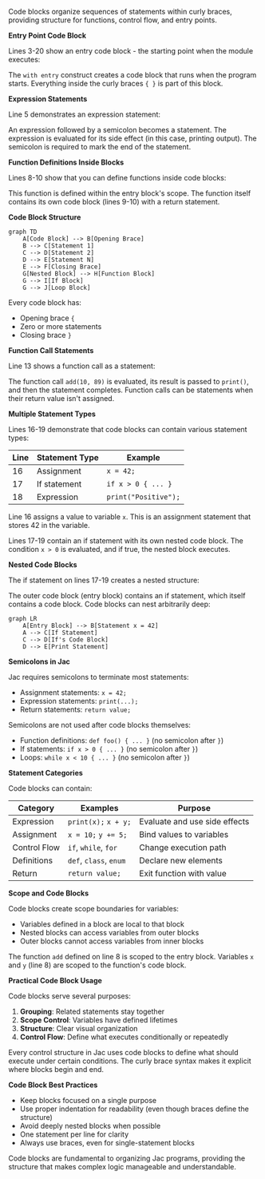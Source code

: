 Code blocks organize sequences of statements within curly braces, providing structure for functions, control flow, and entry points.

**Entry Point Code Block**

Lines 3-20 show an entry code block - the starting point when the module executes:

The `with entry` construct creates a code block that runs when the program starts. Everything inside the curly braces `{ }` is part of this block.

**Expression Statements**

Line 5 demonstrates an expression statement:

An expression followed by a semicolon becomes a statement. The expression is evaluated for its side effect (in this case, printing output). The semicolon is required to mark the end of the statement.

**Function Definitions Inside Blocks**

Lines 8-10 show that you can define functions inside code blocks:

This function is defined within the entry block's scope. The function itself contains its own code block (lines 9-10) with a return statement.

**Code Block Structure**

```mermaid
graph TD
    A[Code Block] --> B[Opening Brace]
    B --> C[Statement 1]
    C --> D[Statement 2]
    D --> E[Statement N]
    E --> F[Closing Brace]
    G[Nested Block] --> H[Function Block]
    G --> I[If Block]
    G --> J[Loop Block]
```

Every code block has:
- Opening brace `{`
- Zero or more statements
- Closing brace `}`

**Function Call Statements**

Line 13 shows a function call as a statement:

The function call `add(10, 89)` is evaluated, its result is passed to `print()`, and then the statement completes. Function calls can be statements when their return value isn't assigned.

**Multiple Statement Types**

Lines 16-19 demonstrate that code blocks can contain various statement types:

| Line | Statement Type | Example |
|------|----------------|---------|
| 16 | Assignment | `x = 42;` |
| 17 | If statement | `if x > 0 { ... }` |
| 18 | Expression | `print("Positive");` |

Line 16 assigns a value to variable `x`. This is an assignment statement that stores 42 in the variable.

Lines 17-19 contain an if statement with its own nested code block. The condition `x > 0` is evaluated, and if true, the nested block executes.

**Nested Code Blocks**

The if statement on lines 17-19 creates a nested structure:

The outer code block (entry block) contains an if statement, which itself contains a code block. Code blocks can nest arbitrarily deep:

```mermaid
graph LR
    A[Entry Block] --> B[Statement x = 42]
    A --> C[If Statement]
    C --> D[If's Code Block]
    D --> E[Print Statement]
```

**Semicolons in Jac**

Jac requires semicolons to terminate most statements:
- Assignment statements: `x = 42;`
- Expression statements: `print(...);`
- Return statements: `return value;`

Semicolons are not used after code blocks themselves:
- Function definitions: `def foo() { ... }` (no semicolon after `}`)
- If statements: `if x > 0 { ... }` (no semicolon after `}`)
- Loops: `while x < 10 { ... }` (no semicolon after `}`)

**Statement Categories**

Code blocks can contain:

| Category | Examples | Purpose |
|----------|----------|---------|
| Expression | `print(x);` `x + y;` | Evaluate and use side effects |
| Assignment | `x = 10;` `y += 5;` | Bind values to variables |
| Control Flow | `if`, `while`, `for` | Change execution path |
| Definitions | `def`, `class`, `enum` | Declare new elements |
| Return | `return value;` | Exit function with value |

**Scope and Code Blocks**

Code blocks create scope boundaries for variables:
- Variables defined in a block are local to that block
- Nested blocks can access variables from outer blocks
- Outer blocks cannot access variables from inner blocks

The function `add` defined on line 8 is scoped to the entry block. Variables `x` and `y` (line 8) are scoped to the function's code block.

**Practical Code Block Usage**

Code blocks serve several purposes:

1. **Grouping**: Related statements stay together
2. **Scope Control**: Variables have defined lifetimes
3. **Structure**: Clear visual organization
4. **Control Flow**: Define what executes conditionally or repeatedly

Every control structure in Jac uses code blocks to define what should execute under certain conditions. The curly brace syntax makes it explicit where blocks begin and end.

**Code Block Best Practices**

- Keep blocks focused on a single purpose
- Use proper indentation for readability (even though braces define the structure)
- Avoid deeply nested blocks when possible
- One statement per line for clarity
- Always use braces, even for single-statement blocks

Code blocks are fundamental to organizing Jac programs, providing the structure that makes complex logic manageable and understandable.
